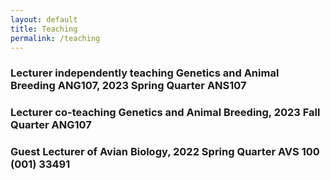```yaml
---
layout: default
title: Teaching
permalink: /teaching
---
```



### Lecturer independently teaching Genetics and Animal Breeding ANG107, 2023 Spring Quarter ANS107

### Lecturer co-teaching Genetics and Animal Breeding, 2023 Fall Quarter ANG107

### Guest Lecturer of Avian Biology, 2022 Spring Quarter AVS 100 (001) 33491
